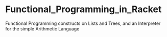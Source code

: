 # Functional_Programming_in_Racket
Functional Programming constructs on Lists and Trees, and an Interpreter for the simple Arithmetic Language
